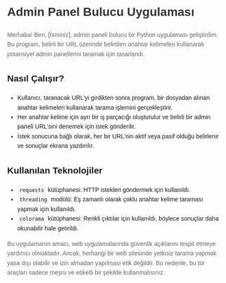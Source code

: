 <!DOCTYPE html>
<html lang="tr">
<head>
    <meta charset="UTF-8">
    <meta name="viewport" content="width=device-width, initial-scale=1.0">
    <title>Admin Panel Bulucu Uygulaması</title>
    <style>
        body {
            font-family: Arial, sans-serif;
            line-height: 1.6;
            margin: 0;
            padding: 20px;
        }
        h1 {
            color: #333;
        }
        p {
            color: #666;
        }
        code {
            font-family: Consolas, monospace;
            background-color: #f4f4f4;
            padding: 5px;
            border-radius: 3px;
        }
    </style>
</head>
<body>
    <h1>Admin Panel Bulucu Uygulaması</h1>
    <p>Merhaba! Ben, [İsminiz], admin paneli bulucu bir Python uygulaması geliştirdim. Bu program, belirli bir URL üzerinde belirtilen anahtar kelimeleri kullanarak potansiyel admin panellerini taramak için tasarlandı.</p>
    <h2>Nasıl Çalışır?</h2>
    <ul>
        <li>Kullanıcı, taranacak URL'yi girdikten sonra program, bir dosyadan alınan anahtar kelimeleri kullanarak tarama işlemini gerçekleştirir.</li>
        <li>Her anahtar kelime için ayrı bir iş parçacığı oluşturulur ve belirli bir admin paneli URL'sini denemek için istek gönderilir.</li>
        <li>İstek sonucuna bağlı olarak, her bir URL'nin aktif veya pasif olduğu belirlenir ve sonuçlar ekrana yazdırılır.</li>
    </ul>
    <h2>Kullanılan Teknolojiler</h2>
    <ul>
        <li><code>requests</code> kütüphanesi: HTTP istekleri göndermek için kullanıldı.</li>
        <li><code>threading</code> modülü: Eş zamanlı olarak çoklu anahtar kelime taraması yapmak için kullanıldı.</li>
        <li><code>colorama</code> kütüphanesi: Renkli çıktılar için kullanıldı, böylece sonuçlar daha okunabilir hale getirildi.</li>
    </ul>
    <p>Bu uygulamanın amacı, web uygulamalarında güvenlik açıklarını tespit etmeye yardımcı olmaktadır. Ancak, herhangi bir web sitesinde yetkisiz tarama yapmak yasa dışı olabilir ve izin almadan yapılması etik değildir. Bu nedenle, bu tür araçları sadece meşru ve etiketli bir şekilde kullanmalısınız.</p>
</body>
</html>
